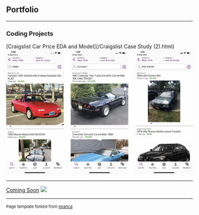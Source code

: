 ## Portfolio

---

### Coding Projects

[Craigslist Car Price EDA and Model](/Craigslist Case Study (2).html)
<img src="craiglist-car.jpg"/>

---
[Coming Soon](/pdf/sample_presentation.pdf)
<img src="images/dummy_thumbnail.jpg?raw=true"/>





---
<p style="font-size:11px">Page template forked from <a href="https://github.com/evanca/quick-portfolio">evanca</a></p>
<!-- Remove above link if you don't want to attibute -->
